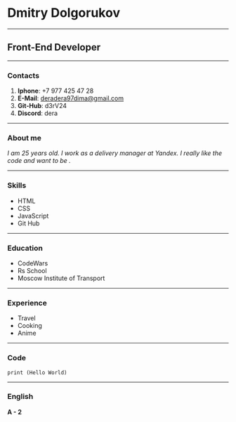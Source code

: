 # Dmitry Dolgorukov
****
## Front-End Developer
****
### Contacts
1. **Iphone**: +7 977 425 47 28
2. **E-Mail**: deradera97dima@gmail.com
3. **Git-Hub**: d3rV24
4. **Discord**: dera
****
### About me
*I am 25 years old. I work as a delivery manager at Yandex. I really like the code and want to be .*
****
### Skills
* HTML
* CSS
* JavaScript
* Git Hub
****
### Education
* CodeWars
* Rs School
* Moscow Institute of Transport
****
### Experience
* Travel
* Cooking
* Anime
****
### Code
`print (Hello World)`
****
### English
**A - 2**
